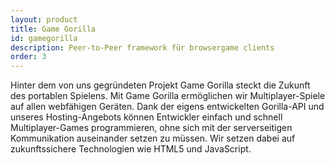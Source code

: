 ```yaml
---
layout: product
title: Game Gorilla
id: gamegorilla
description: Peer-to-Peer framework für browsergame clients
order: 3
---
```


Hinter dem von uns gegründeten Projekt Game Gorilla steckt die Zukunft des portablen Spielens. Mit Game Gorilla ermöglichen wir Multiplayer-Spiele auf allen webfähigen Geräten. Dank der eigens entwickelten Gorilla-API und unseres Hosting-Angebots können Entwickler einfach und schnell Multiplayer-Games programmieren, ohne sich mit der serverseitigen Kommunikation auseinander setzen zu müssen. Wir setzen dabei auf zukunftssichere Technologien wie HTML5 und JavaScript.
